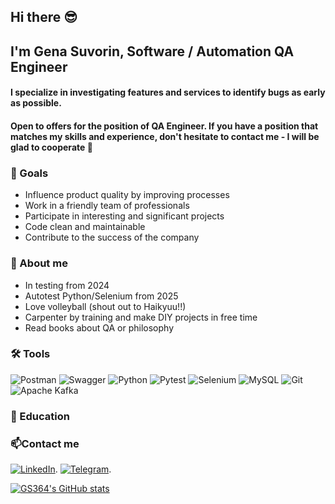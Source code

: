 ## Hi there :sunglasses:
## I'm Gena Suvorin, Software / Automation QA Engineer
#### I specialize in investigating features and services to identify bugs as early as possible. 
#### Open to offers for the position of QA Engineer. If you have a position that matches my skills and experience, don't hesitate to contact me - I will be glad to cooperate 🙌

### 🎯 Goals
- Influence product quality by improving processes
- Work in a friendly team of professionals
- Participate in interesting and significant projects
- Code clean and maintainable
- Contribute to the success of the company

### 🌻 About me
- In testing from 2024
- Autotest Python/Selenium from 2025
- Love volleyball (shout out to Haikyuu!!)
- Сarpenter by training and make DIY projects in free time
- Read books about QA or philosophy

### 🛠️ Tools
![Postman](https://img.shields.io/badge/Postman-FF6C37?style=for-the-badge&logo=postman&logoColor=white)
![Swagger](https://img.shields.io/badge/-Swagger-%23Clojure?style=for-the-badge&logo=swagger&logoColor=white)
![Python](https://img.shields.io/badge/python-3670A0?style=for-the-badge&logo=python&logoColor=ffdd54)
![Pytest](https://img.shields.io/badge/pytest-%23ffffff.svg?style=for-the-badge&logo=pytest&logoColor=2f9fe3)
![Selenium](https://img.shields.io/badge/-selenium-%43B02A?style=for-the-badge&logo=selenium&logoColor=white)
![MySQL](https://img.shields.io/badge/mysql-4479A1.svg?style=for-the-badge&logo=mysql&logoColor=white)
![Git](https://img.shields.io/badge/git-%23F05033.svg?style=for-the-badge&logo=git&logoColor=white)
![Apache Kafka](https://img.shields.io/badge/Apache%20Kafka-000?style=for-the-badge&logo=apachekafka)

### 🎒 Education

### 📫Contact me
[![LinkedIn](https://img.shields.io/badge/LinkedIn-0077B5?style=for-the-badge&logo=linkedin&logoColor=white)](www.linkedin.com/in/gennadii-suvorin).
[![Telegram](https://img.shields.io/badge/Telegram-2CA5E0?style=for-the-badge&logo=telegram&logoColor=white)](https://t.me/reyqwertyu).

[![GS364's GitHub stats](https://github-readme-stats.vercel.app/api?username=GS364)](https://github.com/GS364/github-readme-stats)

<!--
**GS364/GS364** is a ✨ _special_ ✨ repository because its `README.md` (this file) appears on your GitHub profile.

Here are some ideas to get you started:

- 🔭 I’m currently working on ...
- 🌱 I’m currently learning ...
- 👯 I’m looking to collaborate on ...
- 🤔 I’m looking for help with ...
- 💬 Ask me about ...
- 📫 How to reach me: ...
- 😄 Pronouns: ...
- ⚡ Fun fact: ...
-->
